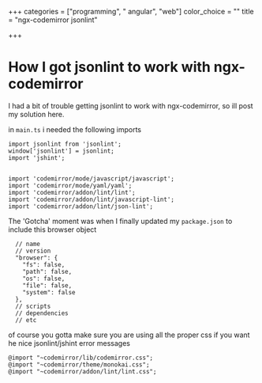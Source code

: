 +++
categories = ["programming", " angular", "web"]
color_choice = ""
title = "ngx-codemirror jsonlint"

+++
# How I got jsonlint to work with ngx-codemirror

I had a bit of trouble getting jsonlint to work with ngx-codemirror, so ill post my solution here.

in `main.ts` i needed the following imports

    import jsonlint from 'jsonlint';
    window['jsonlint'] = jsonlint;
    import 'jshint';
    
      
    import 'codemirror/mode/javascript/javascript';
    import 'codemirror/mode/yaml/yaml';
    import 'codemirror/addon/lint/lint';
    import 'codemirror/addon/lint/javascript-lint';
    import 'codemirror/addon/lint/json-lint';

The 'Gotcha' moment was when I finally updated my `package.json` to include this browser object

      // name
      // version
      "browser": {
        "fs": false,
        "path": false,
        "os": false,
        "file": false,
        "system": false
      },
      // scripts
      // dependencies
      // etc

of course you gotta make sure you are using all the proper css if you want he nice jsonlint/jshint error messages

    @import "~codemirror/lib/codemirror.css";
    @import "~codemirror/theme/monokai.css";
    @import "~codemirror/addon/lint/lint.css";